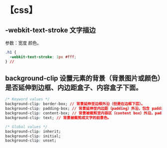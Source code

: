# 【css】

## -webkit-text-stroke 文字描边

参数：宽度 颜色。

```css
.h1 {
  -webkit-text-stroke: 1px #fff;
} //
```

## background-clip 设置元素的背景（背景图片或颜色）是否延伸到边框、内边距盒子、内容盒子下面。

```css
/* Keyword values */
background-clip: border-box; // 背景延伸至边框外沿（但是在边框下层）。
background-clip: padding-box; // 背景延伸至内边距（padding）外沿，包含 padding 部分，不会绘制到边框处。
background-clip: content-box; // 背景被裁剪至内容区（content box）外沿，padding 内部。
background-clip: text; // 背景被裁剪成文字的前景色。

/* Global values */
background-clip: inherit;
background-clip: initial;
background-clip: unset;
```
